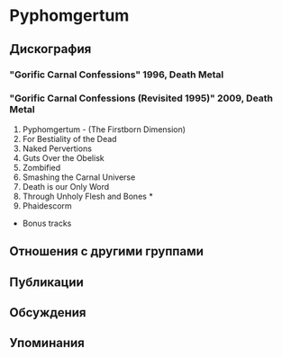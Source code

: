 # Pyphomgertum



## Дискография

### "Gorific Carnal Confessions" 1996, Death Metal



### "Gorific Carnal Confessions (Revisited 1995)" 2009, Death Metal

1. Pyphomgertum - (The Firstborn Dimension)
2. For Bestiality of the Dead 
3. Naked Pervertions
4. Guts Over the Obelisk 
5. Zombified 
6. Smashing the Carnal Universe 
7. Death is our Only Word 
8. Through Unholy Flesh and Bones *
9. Phaidescorm
* Bonus tracks


## Отношения с другими группами


## Публикации


## Обсуждения


## Упоминания

